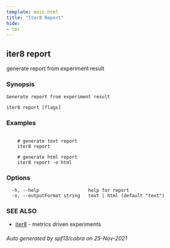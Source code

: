 ```yaml
---
template: main.html
title: "Iter8 Report"
hide:
- toc
---
```


## iter8 report

generate report from experiment result

### Synopsis


	Generate report from experiment result

```
iter8 report [flags]
```

### Examples

```

	# generate text report
	iter8 report

	# generate html report
	iter8 report -o html

```

### Options

```
  -h, --help                  help for report
  -o, --outputFormat string   text | html (default "text")
```

### SEE ALSO

* [iter8](iter8.md)	 - metrics driven experiments

###### Auto generated by spf13/cobra on 25-Nov-2021

